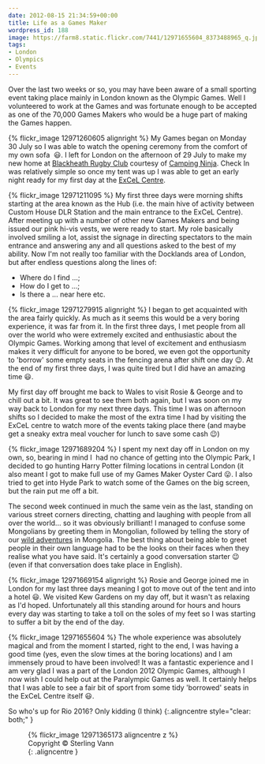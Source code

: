 ```yaml
---
date: 2012-08-15 21:34:59+00:00
title: Life as a Games Maker
wordpress_id: 188
image: https://farm8.static.flickr.com/7441/12971655604_8373488965_q.jpg
tags:
- London
- Olympics
- Events
---
```


Over the last two weeks or so, you may have been aware of a small sporting event taking place mainly
in London known as the Olympic Games. Well I volunteered to work at the Games and was fortunate
enough to be accepted as one of the 70,000 Games Makers who would be a huge part of making the Games
happen.

{% flickr_image 12971260605 alignright %}
My Games began on Monday 30 July so I was able to watch the opening ceremony from the comfort of my
own sofa  :smiley:. I left for London on the afternoon of 29 July to make my new home at
[Blackheath Rugby Club][brc] courtesy of [Camping Ninja][cn]. Check In was relatively simple so once
my tent was up I was able to get an early night ready for my first day at the [ExCeL Centre][ec].

{% flickr_image 12971211095 %}
My first three days were morning shifts starting at the area known as the Hub (i.e. the main hive of
activity between Custom House DLR Station and the main entrance to the ExCeL Centre). After meeting
up with a number of other new Games Makers and being issued our pink hi-vis vests, we were ready to
start. My role basically involved smiling a lot, assist the signage in directing spectators to the
main entrance and answering any and all questions asked to the best of my ability. Now I'm not
really too familiar with the Docklands area of London, but after endless questions along the lines
of:
	
  * Where do I find ...;
  * How do I get to ...;
  * Is there a ... near here etc.

{% flickr_image 12971279915 alignright %}
I began to get acquainted with the area fairly quickly. As much
as it seems this would be a very boring experience, it was far from it. In the first three days, I met
people from all over the world who were extremely excited and enthusiastic about the Olympic Games.
Working among that level of excitement and enthusiasm makes it very difficult for anyone to be bored, we
even got the opportunity to 'borrow' some empty seats in the fencing arena after shift one day :wink:. At
the end of my first three days, I was quite tired but I did have an amazing time :smiley:.

My first day off brought me back to Wales to visit Rosie & George and to chill out a bit. It was great
to see them both again, but I was soon on my way back to London for my next three days. This time I was
on afternoon shifts so I decided to make the most of the extra time I had by visiting the ExCeL centre
to watch more of the events taking place there (and maybe get a sneaky extra meal voucher for lunch to
save some cash :wink:)

{% flickr_image 12971689204 %}
I spent my next day off in London on my own, so, bearing in mind I  had no chance of getting into
the Olympic Park, I decided to go hunting Harry Potter filming locations in central London (it also
meant I got to make full use of my Games Maker Oyster Card :stuck_out_tongue:. I also tried to get
into Hyde Park to watch some of the Games on the big screen, but the rain put me off a bit.

The second week continued in much the same vein as the last, standing on various street corners directing,
chatting and laughing with people from all over the world... so it was obviously brilliant! I managed to
confuse some Mongolians by greeting them in Mongolian, followed by telling the story of our
[wild adventures][adv] in Mongolia. The best thing about being able to greet people in their own language 
had to be the looks on their faces when they realise what you have said. It's certainly a good conversation 
starter :wink: (even if that conversation does take place in English).

{% flickr_image 12971669154 alignright %}
Rosie and George joined me in London for my last three days meaning
I got to move out of the tent and into a hotel :smiley:. We visited Kew Gardens on my day off, but it wasn't as
relaxing as I'd hoped. Unfortunately all this standing around for hours and hours every day was starting to
take a toll on the soles of my feet so I was starting to suffer a bit by the end of the day.

{% flickr_image 12971655604 %}
The whole experience was absolutely magical and from the moment I started,
right to the end, I was having a good time (yes, even the slow times at the boring locations) and I am
immensely proud to have been involved! It was a fantastic experience and I am very glad I was a part of
the London 2012 Olympic Games, although I now wish I could help out at the Paralympic Games as well. It
certainly helps that I was able to see a fair bit of sport from some tidy 'borrowed' seats in the ExCeL
Centre itself :smiley:.

So who's up for Rio 2016? Only kidding (I think)
{:.aligncentre style="clear: both;" }

<figure markdown="1">
  {% flickr_image 12971365173 aligncentre z %}
  <figcaption>Copyright &copy; Sterling Vann</figcaption>{: .aligncentre }
</figure>

[brc]: //www.pitchero.com/clubs/blackheath/ "Blackheath Rugby Club"
[cn]: //www.campingninja.com/ "Camping Ninja"
[ec]: //www.excel-london.co.uk/ "ExCeL Centre"
[adv]: //travel.perry-online.me.uk/trips/china-2009/ "China & Mongolia 2009"
